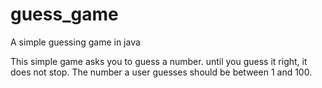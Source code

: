 # guess_game
A simple guessing game in java

This simple game asks you to guess a number.
until you guess it right, it does not stop.
The number a user guesses should be between 1 and 100.
